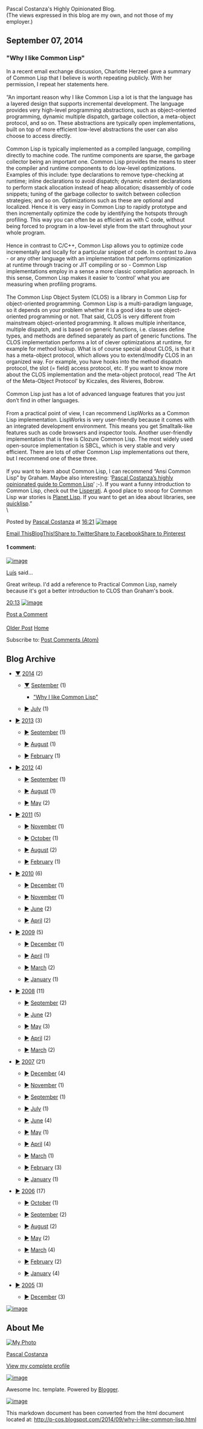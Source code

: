 Pascal Costanza's Highly Opinionated Blog.\
 (The views expressed in this blog are my own, and not those of my
employer.)

September 07, 2014
------------------

### "Why I like Common Lisp"

In a recent email exchange discussion, Charlotte Herzeel gave a summary
of Common Lisp that I believe is worth repeating publicly. With her
permission, I repeat her statements here.\
 \
 “An important reason why I like Common Lisp a lot is that the language
has a layered design that supports incremental development. The language
provides very high-level programming abstractions, such as
object-oriented programming, dynamic multiple dispatch, garbage
collection, a meta-object protocol, and so on. These abstractions are
typically open implementations, built on top of more efficient low-level
abstractions the user can also choose to access directly.\
 \
 Common Lisp is typically implemented as a compiled language, compiling
directly to machine code. The runtime components are sparse, the garbage
collector being an important one. Common Lisp provides the means to
steer the compiler and runtime components to do low-level optimizations.
Examples of this include: type declarations to remove type-checking at
runtime; inline declarations to avoid dispatch; dynamic extent
declarations to perform stack allocation instead of heap allocation;
disassembly of code snippets; tuning of the garbage collector to switch
between collection strategies; and so on. Optimizations such as these
are optional and localized. Hence it is very easy in Common Lisp to
rapidly prototype and then incrementally optimize the code by
identifying the hotspots through profiling. This way you can often be as
efficient as with C code, without being forced to program in a low-level
style from the start throughout your whole program.\
 \
 Hence in contrast to C/C++, Common Lisp allows you to optimize code
incrementally and locally for a particular snippet of code. In contrast
to Java - or any other language with an implementation that performs
optimization at runtime through tracing or JIT compiling or so - Common
Lisp implementations employ in a sense a more classic compilation
approach. In this sense, Common Lisp makes it easier to ‘control’ what
you are measuring when profiling programs.\
 \
 The Common Lisp Object System (CLOS) is a library in Common Lisp for
object-oriented programming. Common Lisp is a multi-paradigm language,
so it depends on your problem whether it is a good idea to use
object-oriented programming or not. That said, CLOS is very different
from mainstream object-oriented programming. It allows multiple
inheritance, multiple dispatch, and is based on generic functions, i.e.
classes define types, and methods are defined separately as part of
generic functions. The CLOS implementation performs a lot of clever
optimizations at runtime, for example for method lookup. What is of
course special about CLOS, is that it has a meta-object protocol, which
allows you to extend/modify CLOS in an organized way. For example, you
have hooks into the method dispatch protocol, the slot (= field) access
protocol, etc. If you want to know more about the CLOS implementation
and the meta-object protocol, read ‘The Art of the Meta-Object Protocol’
by Kiczales, des Rivieres, Bobrow.\
 \
 Common Lisp just has a lot of advanced language features that you just
don’t find in other languages.\
 \
 From a practical point of view, I can recommend LispWorks as a Common
Lisp implementation. LispWorks is very user-friendly because it comes
with an integrated development environment. This means you get
Smalltalk-like features such as code browsers and inspector tools.
Another user-friendly implementation that is free is Clozure Common
Lisp. The most widely used open-source implementation is SBCL, which is
very stable and very efficient. There are lots of other Common Lisp
implementations out there, but I recommend one of these three.\
 \
 If you want to learn about Common Lisp, I can recommend “Ansi Common
Lisp” by Graham. Maybe also interesting: ‘[Pascal Costanza’s highly
opinionated guide to Common Lisp](http://www.p-cos.net/lisp/guide.html)’
;-). If you want a funny introduction to Common Lisp, check out the
[Lisperati](http://lisperati.com/). A good place to snoop for Common
Lisp war stories is [Planet Lisp](http://planet.lisp.org/). If you want
to get an idea about libraries, see
[quicklisp](http://www.quicklisp.org/).”\
 \

Posted by [Pascal
Costanza](http://www.blogger.com/profile/04512975624438301971 "author profile")
at
[16:21](http://p-cos.blogspot.com/2014/09/why-i-like-common-lisp.html "permanent link")
[![image](http://img2.blogblog.com/img/icon18_edit_allbkg.gif)](http://www.blogger.com/post-edit.g?blogID=20069114&postID=1142005123848000672&from=pencil "Edit Post")

[Email
This](http://www.blogger.com/share-post.g?blogID=20069114&postID=1142005123848000672&target=email "Email This")[BlogThis!](http://www.blogger.com/share-post.g?blogID=20069114&postID=1142005123848000672&target=blog "BlogThis!")[Share
to
Twitter](http://www.blogger.com/share-post.g?blogID=20069114&postID=1142005123848000672&target=twitter "Share to Twitter")[Share
to
Facebook](http://www.blogger.com/share-post.g?blogID=20069114&postID=1142005123848000672&target=facebook "Share to Facebook")[Share
to
Pinterest](http://www.blogger.com/share-post.g?blogID=20069114&postID=1142005123848000672&target=pinterest "Share to Pinterest")

#### 1 comment:

[![image](http://img2.blogblog.com/img/b16-rounded.gif "Luís")](http://www.blogger.com/profile/04787580931645750027)

[Luís](http://www.blogger.com/profile/04787580931645750027) said...

Great writeup. I'd add a reference to Practical Common Lisp, namely
because it's got a better introduction to CLOS than Graham's book.

[20:13](http://p-cos.blogspot.com/2014/09/why-i-like-common-lisp.html?showComment=1410113620754#c4783021464187008911 "comment permalink")
[![image](//www.blogger.com/img/icon_delete13.gif)](http://www.blogger.com/delete-comment.g?blogID=20069114&postID=4783021464187008911 "Delete Comment")

[Post a
Comment](http://www.blogger.com/comment.g?blogID=20069114&postID=1142005123848000672)

#### 

[]()

[Older
Post](http://p-cos.blogspot.com/2014/07/a-lispers-first-impression-of-julia.html "Older Post")
[Home](http://p-cos.blogspot.com/)

Subscribe to: [Post Comments
(Atom)](http://p-cos.blogspot.com/feeds/1142005123848000672/comments/default)

Blog Archive
------------

-   [▼](javascript:void(0))
    [2014](http://p-cos.blogspot.com/search?updated-min=2014-01-01T00:00:00%2B01:00&updated-max=2015-01-01T00:00:00%2B01:00&max-results=2)
    (2)
    -   [▼](javascript:void(0))
        [September](http://p-cos.blogspot.com/2014_09_01_archive.html)
        (1)
        -   ["Why I like Common
            Lisp"](http://p-cos.blogspot.com/2014/09/why-i-like-common-lisp.html)

    -   [►](javascript:void(0))
        [July](http://p-cos.blogspot.com/2014_07_01_archive.html) (1)

-   [►](javascript:void(0))
    [2013](http://p-cos.blogspot.com/search?updated-min=2013-01-01T00:00:00%2B01:00&updated-max=2014-01-01T00:00:00%2B01:00&max-results=3)
    (3)
    -   [►](javascript:void(0))
        [September](http://p-cos.blogspot.com/2013_09_01_archive.html)
        (1)

    -   [►](javascript:void(0))
        [August](http://p-cos.blogspot.com/2013_08_01_archive.html) (1)

    -   [►](javascript:void(0))
        [February](http://p-cos.blogspot.com/2013_02_01_archive.html)
        (1)

-   [►](javascript:void(0))
    [2012](http://p-cos.blogspot.com/search?updated-min=2012-01-01T00:00:00%2B01:00&updated-max=2013-01-01T00:00:00%2B01:00&max-results=4)
    (4)
    -   [►](javascript:void(0))
        [September](http://p-cos.blogspot.com/2012_09_01_archive.html)
        (1)

    -   [►](javascript:void(0))
        [August](http://p-cos.blogspot.com/2012_08_01_archive.html) (1)

    -   [►](javascript:void(0))
        [May](http://p-cos.blogspot.com/2012_05_01_archive.html) (2)

-   [►](javascript:void(0))
    [2011](http://p-cos.blogspot.com/search?updated-min=2011-01-01T00:00:00%2B01:00&updated-max=2012-01-01T00:00:00%2B01:00&max-results=5)
    (5)
    -   [►](javascript:void(0))
        [November](http://p-cos.blogspot.com/2011_11_01_archive.html)
        (1)

    -   [►](javascript:void(0))
        [October](http://p-cos.blogspot.com/2011_10_01_archive.html) (1)

    -   [►](javascript:void(0))
        [August](http://p-cos.blogspot.com/2011_08_01_archive.html) (2)

    -   [►](javascript:void(0))
        [February](http://p-cos.blogspot.com/2011_02_01_archive.html)
        (1)

-   [►](javascript:void(0))
    [2010](http://p-cos.blogspot.com/search?updated-min=2010-01-01T00:00:00%2B01:00&updated-max=2011-01-01T00:00:00%2B01:00&max-results=6)
    (6)
    -   [►](javascript:void(0))
        [December](http://p-cos.blogspot.com/2010_12_01_archive.html)
        (1)

    -   [►](javascript:void(0))
        [November](http://p-cos.blogspot.com/2010_11_01_archive.html)
        (1)

    -   [►](javascript:void(0))
        [June](http://p-cos.blogspot.com/2010_06_01_archive.html) (2)

    -   [►](javascript:void(0))
        [April](http://p-cos.blogspot.com/2010_04_01_archive.html) (2)

-   [►](javascript:void(0))
    [2009](http://p-cos.blogspot.com/search?updated-min=2009-01-01T00:00:00%2B01:00&updated-max=2010-01-01T00:00:00%2B01:00&max-results=5)
    (5)
    -   [►](javascript:void(0))
        [December](http://p-cos.blogspot.com/2009_12_01_archive.html)
        (1)

    -   [►](javascript:void(0))
        [April](http://p-cos.blogspot.com/2009_04_01_archive.html) (1)

    -   [►](javascript:void(0))
        [March](http://p-cos.blogspot.com/2009_03_01_archive.html) (2)

    -   [►](javascript:void(0))
        [January](http://p-cos.blogspot.com/2009_01_01_archive.html) (1)

-   [►](javascript:void(0))
    [2008](http://p-cos.blogspot.com/search?updated-min=2008-01-01T00:00:00%2B01:00&updated-max=2009-01-01T00:00:00%2B01:00&max-results=11)
    (11)
    -   [►](javascript:void(0))
        [September](http://p-cos.blogspot.com/2008_09_01_archive.html)
        (2)

    -   [►](javascript:void(0))
        [June](http://p-cos.blogspot.com/2008_06_01_archive.html) (2)

    -   [►](javascript:void(0))
        [May](http://p-cos.blogspot.com/2008_05_01_archive.html) (3)

    -   [►](javascript:void(0))
        [April](http://p-cos.blogspot.com/2008_04_01_archive.html) (2)

    -   [►](javascript:void(0))
        [March](http://p-cos.blogspot.com/2008_03_01_archive.html) (2)

-   [►](javascript:void(0))
    [2007](http://p-cos.blogspot.com/search?updated-min=2007-01-01T00:00:00%2B01:00&updated-max=2008-01-01T00:00:00%2B01:00&max-results=21)
    (21)
    -   [►](javascript:void(0))
        [December](http://p-cos.blogspot.com/2007_12_01_archive.html)
        (4)

    -   [►](javascript:void(0))
        [November](http://p-cos.blogspot.com/2007_11_01_archive.html)
        (1)

    -   [►](javascript:void(0))
        [September](http://p-cos.blogspot.com/2007_09_01_archive.html)
        (1)

    -   [►](javascript:void(0))
        [July](http://p-cos.blogspot.com/2007_07_01_archive.html) (1)

    -   [►](javascript:void(0))
        [June](http://p-cos.blogspot.com/2007_06_01_archive.html) (4)

    -   [►](javascript:void(0))
        [May](http://p-cos.blogspot.com/2007_05_01_archive.html) (1)

    -   [►](javascript:void(0))
        [April](http://p-cos.blogspot.com/2007_04_01_archive.html) (4)

    -   [►](javascript:void(0))
        [March](http://p-cos.blogspot.com/2007_03_01_archive.html) (1)

    -   [►](javascript:void(0))
        [February](http://p-cos.blogspot.com/2007_02_01_archive.html)
        (3)

    -   [►](javascript:void(0))
        [January](http://p-cos.blogspot.com/2007_01_01_archive.html) (1)

-   [►](javascript:void(0))
    [2006](http://p-cos.blogspot.com/search?updated-min=2006-01-01T00:00:00%2B01:00&updated-max=2007-01-01T00:00:00%2B01:00&max-results=17)
    (17)
    -   [►](javascript:void(0))
        [October](http://p-cos.blogspot.com/2006_10_01_archive.html) (1)

    -   [►](javascript:void(0))
        [September](http://p-cos.blogspot.com/2006_09_01_archive.html)
        (2)

    -   [►](javascript:void(0))
        [August](http://p-cos.blogspot.com/2006_08_01_archive.html) (2)

    -   [►](javascript:void(0))
        [May](http://p-cos.blogspot.com/2006_05_01_archive.html) (2)

    -   [►](javascript:void(0))
        [March](http://p-cos.blogspot.com/2006_03_01_archive.html) (4)

    -   [►](javascript:void(0))
        [February](http://p-cos.blogspot.com/2006_02_01_archive.html)
        (2)

    -   [►](javascript:void(0))
        [January](http://p-cos.blogspot.com/2006_01_01_archive.html) (4)

-   [►](javascript:void(0))
    [2005](http://p-cos.blogspot.com/search?updated-min=2005-01-01T00:00:00%2B01:00&updated-max=2006-01-01T00:00:00%2B01:00&max-results=3)
    (3)
    -   [►](javascript:void(0))
        [December](http://p-cos.blogspot.com/2005_12_01_archive.html)
        (3)

[![image](http://img1.blogblog.com/img/icon18_wrench_allbkg.png)](//www.blogger.com/rearrange?blogID=20069114&widgetType=BlogArchive&widgetId=BlogArchive1&action=editWidget&sectionId=sidebar-right-1 "Edit")

About Me
--------

[![My
Photo](http://bp1.blogger.com/_DIhRAGqWubM/SBVnDJc6vsI/AAAAAAAAAAM/oWU7nSP-yzU/S220/me.jpg)](http://www.blogger.com/profile/04512975624438301971)

[Pascal Costanza](http://www.blogger.com/profile/04512975624438301971)

[View my complete
profile](http://www.blogger.com/profile/04512975624438301971)

[![image](http://img1.blogblog.com/img/icon18_wrench_allbkg.png)](//www.blogger.com/rearrange?blogID=20069114&widgetType=Profile&widgetId=Profile1&action=editWidget&sectionId=sidebar-right-1 "Edit")

Awesome Inc. template. Powered by [Blogger](http://www.blogger.com).

[![image](http://img1.blogblog.com/img/icon18_wrench_allbkg.png)](//www.blogger.com/rearrange?blogID=20069114&widgetType=Attribution&widgetId=Attribution1&action=editWidget&sectionId=footer-3 "Edit")

This markdown document has been converted from the html document located at:
http://p-cos.blogspot.com/2014/09/why-i-like-common-lisp.html
